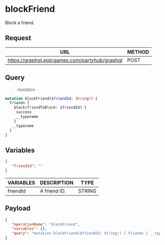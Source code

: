 # blockFriend

Block a friend.

## Request
| URL | METHOD |
| - | - |
| https://graphql.epicgames.com/partyhub/graphql | POST |

## Query
> mutation
```graphql
mutation blockFriend($friendId: String!) {
  Friends {
    block(friendToBlock: $friendId) {
     success
     __typename
    }
   __typename
  }
}
```

## Variables
```json
{
   "friendId": ""
}
```
| VARIABLES | DESCRIPTION | TYPE |
| - | - | - |
| friendId | A friend ID. | STRING |

## Payload
```json
{
   "operationName": "blockFriend",
   "variables": {},
   "query": "mutation blockFriend($friendId: String!) { Friends { __typename block(friendToBlock: $friendId) { __typename success } } }"
}
```